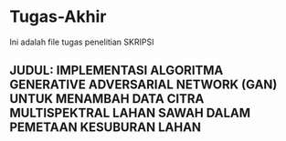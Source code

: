 # Tugas-Akhir
Ini adalah file tugas penelitian SKRIPSI

## JUDUL: IMPLEMENTASI ALGORITMA GENERATIVE ADVERSARIAL NETWORK (GAN) UNTUK MENAMBAH DATA CITRA MULTISPEKTRAL LAHAN SAWAH DALAM PEMETAAN KESUBURAN LAHAN
